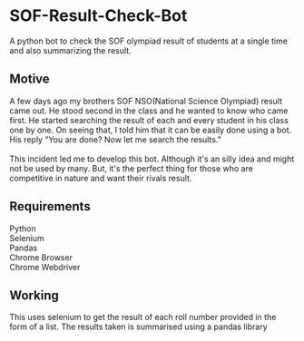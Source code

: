 # SOF-Result-Check-Bot

A python bot to check the SOF olympiad result of students at a single time and also summarizing the result. 

## Motive

A few days ago my brothers SOF NSO(National Science Olympiad) result came out. He stood second in the class and he wanted to know who came first. He started searching the result of each and every student in his class one by one. On seeing that, I told him that it can be easily done using a bot. His reply "You are done? Now let me search the results."
<br />
<br />
This incident led me to develop this bot. Although it's an silly idea and might not be used by many. But, it's the perfect thing for those who are competitive in nature and want their rivals result. 

## Requirements

Python
<br />
Selenium
<br />
Pandas
<br />
Chrome Browser
<br />
Chrome Webdriver

## Working

This uses selenium to get the result of each roll number provided in the form of a list. The results taken is summarised using a pandas library
